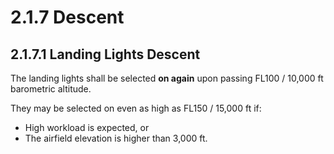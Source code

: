 # 2.1.7 Descent

## 2.1.7.1 Landing Lights Descent

The landing lights shall be selected **on again** upon passing FL100 / 10,000 ft barometric altitude.

They may be selected on even as high as FL150 / 15,000 ft if:

- High workload is expected, or
- The airfield elevation is higher than 3,000 ft.
